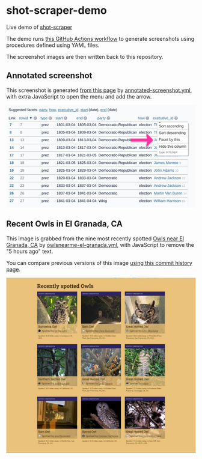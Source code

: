 # shot-scraper-demo

Live demo of [shot-scraper](https://github.com/simonw/shot-scraper)

The demo runs [this GitHub Actions workflow](.github/workflows/shots.yml) to generate screenshots using procedures defined using YAML files.

The screenshot images are then written back to this repository.

## Annotated screenshot

This screenshot is generated [from this page](https://congress-legislators.datasettes.com/legislators/executive_terms?start__startswith=18&type=prez
) by [annotated-screenshot.yml](annotated-screenshot.yml), with extra JavaScript to open the menu and add the arrow.

![A screenshot with a pink arrow overlaid on it](annotated-screenshot.png)

## Recent Owls in El Granada, CA

This image is grabbed from the nine most recently spotted [Owls near El Granada, CA](https://www.owlsnearme.com/?place=127871) by [owlsnearme-el-granada.yml](owlsnearme-el-granada.yml), with JavaScript to remove the "5 hours ago" text.

You can compare previous versions of this image [using this commit history page](https://github.com/simonw/shot-scraper-demo/commits/main/owlsnearme-el-granada.jpg).

![A lovely collection of Owls](owlsnearme-el-granada.jpg)
